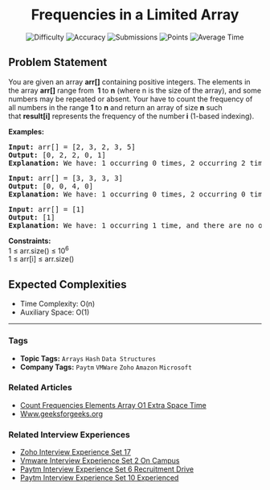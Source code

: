 <h1 align="center">Frequencies in a Limited Array</h1>

<p align="center">
  <img alt="Difficulty" title="Difficulty" src="https://custom-icon-badges.demolab.com/badge/Difficulty: Easy-1F222E?style=for-the-badge&logoColor=white&logo=fire"/>
  <img alt="Accuracy" title="Accuracy" src="https://custom-icon-badges.demolab.com/badge/Accuracy: 27.64%25-1F222E?style=for-the-badge&logoColor=white&logo=target"/>
  <img alt="Submissions" title="Submissions" src="https://custom-icon-badges.demolab.com/badge/Submissions: 370K+-1F222E?style=for-the-badge&logoColor=white&logo=repo"/>
  <img alt="Points" title="Points" src="https://custom-icon-badges.demolab.com/badge/Points: 2-1F222E?style=for-the-badge&logoColor=white&logo=award"/>
  <img alt="Average Time" title="Average Time" src="https://custom-icon-badges.demolab.com/badge/Average%20Time: 10m-1F222E?style=for-the-badge&logoColor=white&logo=clock"/>
</p>

## Problem Statement

You are given an array <b>arr[]</b> containing positive integers. The elements in the array <b>arr[]</b> range from <b> 1 </b>to <b>n</b> (where n is the size of the array), and some numbers may be repeated or absent. Your have to count the frequency of all numbers in the range <b>1</b> to <b>n</b> and return an array of size <b>n</b> such that <b>result[i]</b> represents the frequency of the number<b> i</b> (1-based indexing).

<b>Examples:</b>

<pre><b>Input: </b>arr[] = [2, 3, 2, 3, 5]
<b>Output:</b> [0, 2, 2, 0, 1]<br><b>Explanation: </b>We have: 1 occurring 0 times, 2 occurring 2 times, 3 occurring 2 times, 4 occurring 0 times, and 5 occurring 1 time.</pre>

<pre><b>Input: </b>arr[] = [3, 3, 3, 3]
<b>Output: </b>[0, 0, 4, 0]<b>
Explanation: </b>We have: 1 occurring 0 times, 2 occurring 0 times, 3 occurring 4 times, and 4 occurring 0 times.</pre>

<pre><b>Input: </b>arr[] = [1]
<b>Output: </b>[1]<b>
Explanation: </b>We have: 1 occurring 1 time, and there are no other numbers between 1 and the size of the array.</pre>

<b>Constraints:</b><br>1 ≤ arr.size() ≤ 10<sup>6</sup><br>1 ≤ arr[i] ≤ arr.size()

## Expected Complexities
- Time Complexity: O(n)
- Auxiliary Space: O(1)

<hr>

### Tags
- **Topic Tags:** `Arrays` `Hash` `Data Structures`
- **Company Tags:** `Paytm` `VMWare` `Zoho` `Amazon` `Microsoft`

### Related Articles
- [Count Frequencies Elements Array O1 Extra Space Time](https://www.geeksforgeeks.org/count-frequencies-elements-array-o1-extra-space-time/)
- [Www.geeksforgeeks.org](https://www.geeksforgeeks.org/www.geeksforgeeks.org/)

### Related Interview Experiences
- [Zoho Interview Experience Set 17](https://www.geeksforgeeks.org/zoho-interview-experience-set-17/)
- [Vmware Interview Experience Set 2 On Campus](https://www.geeksforgeeks.org/vmware-interview-experience-set-2-on-campus/)
- [Paytm Interview Experience Set 6 Recruitment Drive](https://www.geeksforgeeks.org/paytm-interview-experience-set-6-recruitment-drive/)
- [Paytm Interview Experience Set 10 Experienced](https://www.geeksforgeeks.org/paytm-interview-experience-set-10-experienced/)
